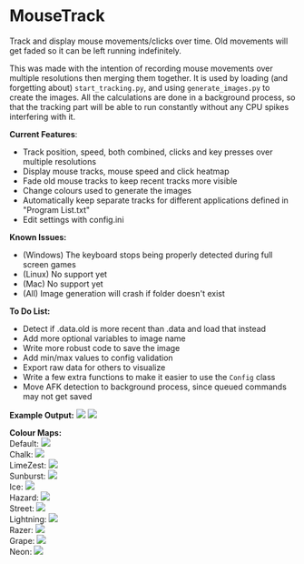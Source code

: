 # MouseTrack

Track and display mouse movements/clicks over time. Old movements will get faded so it can be left running indefinitely.

This was made with the intention of recording mouse movements over multiple resolutions then merging them together. It is used by loading (and forgetting about) `start_tracking.py`, and using `generate_images.py` to create the images. All the calculations are done in a background process, so that the tracking part will be able to run constantly without any CPU spikes interfering with it.

<b>Current Features</b>:
 - Track position, speed, both combined, clicks and key presses over multiple resolutions
 - Display mouse tracks, mouse speed and click heatmap
 - Fade old mouse tracks to keep recent tracks more visible
 - Change colours used to generate the images
 - Automatically keep separate tracks for different applications defined in "Program List.txt"
 - Edit settings with config.ini
 
<b>Known Issues:</b>
 - (Windows) The keyboard stops being properly detected during full screen games
 - (Linux) No support yet
 - (Mac) No support yet
 - (All) Image generation will crash if folder doesn't exist
 
 <b>To Do List:</b>
  - Detect if .data.old is more recent than .data and load that instead
  - Add more optional variables to image name
  - Write more robust code to save the image
  - Add min/max values to config validation
  - Export raw data for others to visualize
  - Write a few extra functions to make it easier to use the `Config` class
  - Move AFK detection to background process, since queued commands may not get saved
 
<b>Example Output:</b>
<img src="http://i.imgur.com/rsugV3F.jpg">
<img src="http://i.imgur.com/XuEY8yg.jpg">

<b>Colour Maps:</b>
<br/>Default:
<img src="http://i.imgur.com/lTCByLO.png">
<br/>Chalk:
<img src="http://i.imgur.com/R8BDVyH.jpg">
<br/>LimeZest:
<img src="http://i.imgur.com/IFEneWZ.jpg">
<br/>Sunburst:
<img src="http://i.imgur.com/AN1CYPD.jpg">
<br/>Ice:
<img src="http://i.imgur.com/mXAEV1G.jpg">
<br/>Hazard:
<img src="http://i.imgur.com/QftEuAF.png">
<br/>Street:
<img src="http://i.imgur.com/IlMHRgg.jpg">
<br/>Lightning:
<img src="http://i.imgur.com/O4iqFau.png">
<br/>Razer:
<img src="http://i.imgur.com/jxfdWJq.png">
<br/>Grape:
<img src="http://i.imgur.com/rye5VAw.png">
<br/>Neon:
<img src="http://i.imgur.com/FAVmiK1.png">
